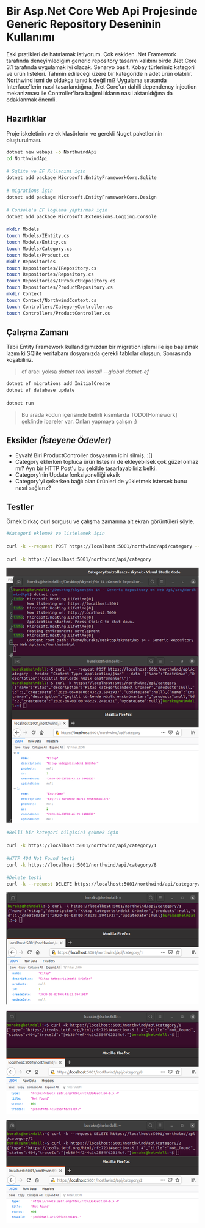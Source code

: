 # Bir Asp.Net Core Web Api Projesinde Generic Repository Deseninin Kullanımı

Eski pratikleri de hatırlamak istiyorum. Çok eskiden .Net Framework tarafında deneyimlediğim generic repository tasarım kalıbını birde .Net Core 3.1 tarafında uygulamak iyi olacak. Senaryo basit. Kobay türlerimiz kategori ve ürün listeleri. Tahmin edileceği üzere bir kategoride n adet ürün olabilir. Northwind ismi de oldukça tanıdık değil mi? Uygulama sırasında Interface'lerin nasıl tasarlandığına, .Net Core'un dahili dependency injection mekanizması ile Controller'lara bağımlılıkların nasıl aktarıldığına da odaklanmak önemli.

## Hazırlıklar

Proje iskeletinin ve ek klasörlerin ve gerekli Nuget paketlerinin oluşturulması.

```bash
dotnet new webapi -o NorthwindApi
cd NorthwindApi

# Sqlite ve EF Kullanımı için
dotnet add package Microsoft.EntityFrameworkCore.Sqlite

# migrations için
dotnet add package Microsoft.EntityFrameworkCore.Design

# Console'a EF loglama yaptırmak için
dotnet add package Microsoft.Extensions.Logging.Console

mkdir Models
touch Models/IEntity.cs
touch Models/Entity.cs
touch Models/Category.cs
touch Models/Product.cs
mkdir Repositories
touch Repositories/IRepository.cs
touch Repositories/Repository.cs
touch Repositories/IProductRepository.cs
touch Repositories/ProductRepository.cs
mkdir Context
touch Context/NorthwindContext.cs
touch Controllers/CategoryController.cs
touch Controllers/ProductController.cs
```

## Çalışma Zamanı

Tabii Entity Framework kullandığımızdan bir migration işlemi ile işe başlamak lazım ki SQlite veritabanı dosyamızda gerekli tablolar oluşsun. Sonrasında koşabiliriz.

>ef aracı yoksa _dotnet tool install --global dotnet-ef_

```bash
dotnet ef migrations add InitialCreate
dotnet ef database update

dotnet run
```

>Bu arada kodun içerisinde belirli kısımlarda TODO[Homework] şeklinde ibareler var. Onları yapmaya çalışın ;)

## Eksikler _(İsteyene Ödevler)_

- Eyvah! Biri ProductController dosyasının içini silmiş. :[]
- Category eklerken topluca ürün listesini de ekleyebilsek çok güzel olmaz mı? Ayrı bir HTTP Post'u bu şekilde tasarlayabiliriz belki.
- Category'nin Update fonksiyonelliği eksik
- Category'yi çekerken bağlı olan ürünleri de yükletmek istersek bunu nasıl sağlarız?

## Testler

Örnek birkaç curl sorgusu ve çalışma zamanına ait ekran görüntüleri şöyle.

```bash
#Kategori eklemek ve listelemek için

curl -k --request POST https://localhost:5001/northwind/api/category --header "Content-Type: application/json" --data '{"Name":"Enstrüman","Description":"Çeşitli türlerde müzik enstrümanları"}'

curl -k https://localhost:5001/northwind/api/category
```

![Screenshot_1.png](./assets/Screenshot_1.png)

```bash
#Belli bir kategori bilgisini çekmek için

curl -k https://localhost:5001/northwind/api/category/1

#HTTP 404 Not Found testi
curl -k https://localhost:5001/northwind/api/category/8

#Delete testi
curl -k --request DELETE https://localhost:5001/northwind/api/category/2
```

![Screenshot_2.png](./assets/Screenshot_2.png)

![Screenshot_3.png](./assets/Screenshot_3.png)

![Screenshot_4.png](./assets/Screenshot_4.png)